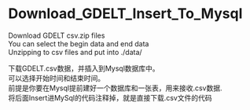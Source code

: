 # Download_GDELT_Insert_To_Mysql

Download GDELT csv.zip files    
You can select the begin data and end data       
Unzipping to csv files and put into ./data/   



下载GDELT.csv数据，并插入到Mysql数据库中。   
可以选择开始时间和结束时间。   
前提是你要在Mysql提前建好一个数据库和一张表，用来接收.csv数据.   
将后面Insert进MySql的代码注释掉，就是直接下载.csv文件的代码   


